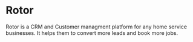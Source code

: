 # Rotor

Rotor is a CRM and Customer managment platform for any home service businesses. It helps them to convert more leads and book more jobs.
